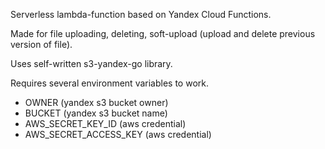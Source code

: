 Serverless lambda-function based on Yandex Cloud Functions.

Made for file uploading, deleting, soft-upload (upload and delete previous version of file).

Uses self-written s3-yandex-go library.

Requires several environment variables to work.
- OWNER (yandex s3 bucket owner)
- BUCKET (yandex s3 bucket name)
- AWS_SECRET_KEY_ID (aws credential)
- AWS_SECRET_ACCESS_KEY (aws credential)

